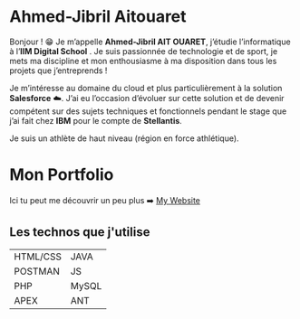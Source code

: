 # Ahmed-Jibril Aitouaret

Bonjour ! 😁 Je m’appelle **Ahmed-Jibril AIT OUARET**, j’étudie l’informatique à l’**IIM Digital School** . Je suis passionnée de technologie et de sport, je mets ma discipline et mon enthousiasme à ma disposition dans tous les projets que j’entreprends !

Je m’intéresse au domaine du cloud et plus particulièrement à la solution **Salesforce** ☁️. J’ai eu l’occasion d’évoluer sur cette solution et de devenir compétent sur des sujets techniques et fonctionnels pendant le stage que j’ai fait chez **IBM** pour le compte de **Stellantis**.

Je suis un athlète de haut niveau (région en force athlétique).

# Mon Portfolio 

Ici tu peut me découvrir un peu plus ➡️ [My Website](https://ahmed-jibrilaitouaret.fr/)

## Les technos que j'utilise

||  |
|--|--|
| HTML/CSS| JAVA |
| POSTMAN | JS |
|  PHP| MySQL |
| APEX | ANT |


